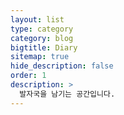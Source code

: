 ```yaml
---
layout: list
type: category
category: blog
bigtitle: Diary
sitemap: true
hide_description: false
order: 1
description: >
  발자국을 남기는 공간입니다.
---
```


